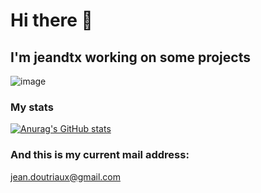 # Hi there 👋

<!--
**jeandtx/jeandtx** is a ✨ _special_ ✨ repository because its `README.md` (this file) appears on your GitHub profile.

Here are some ideas to get you started:

- 🔭 I’m currently working on ...
- 🌱 I’m currently learning ...
- 👯 I’m looking to collaborate on ...
- 🤔 I’m looking for help with ...
- 💬 Ask me about ...
- 📫 How to reach me: ...
- 😄 Pronouns: ...
- ⚡ Fun fact: ...
-->

## I'm jeandtx working on some projects

![image](https://user-images.githubusercontent.com/75331707/118376277-5ab71780-b5c7-11eb-9836-541e7800f7bb.gif)

### My stats
[![Anurag's GitHub stats](https://github-readme-stats.vercel.app/api?username=jeandtx)](https://github.com/anuraghazra/github-readme-stats)

### And this is my current mail address:
jean.doutriaux@gmail.com
